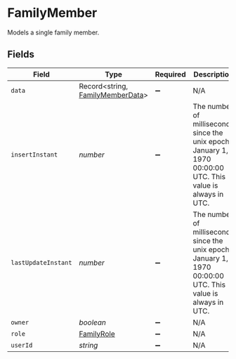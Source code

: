 # FamilyMember

Models a single family member.


## Fields

| Field                                                                                                       | Type                                                                                                        | Required                                                                                                    | Description                                                                                                 | Example                                                                                                     |
| ----------------------------------------------------------------------------------------------------------- | ----------------------------------------------------------------------------------------------------------- | ----------------------------------------------------------------------------------------------------------- | ----------------------------------------------------------------------------------------------------------- | ----------------------------------------------------------------------------------------------------------- |
| `data`                                                                                                      | Record<string, [FamilyMemberData](../../models/shared/familymemberdata.md)>                                 | :heavy_minus_sign:                                                                                          | N/A                                                                                                         |                                                                                                             |
| `insertInstant`                                                                                             | *number*                                                                                                    | :heavy_minus_sign:                                                                                          | The number of milliseconds since the unix epoch: January 1, 1970 00:00:00 UTC. This value is always in UTC. | 1659380719000                                                                                               |
| `lastUpdateInstant`                                                                                         | *number*                                                                                                    | :heavy_minus_sign:                                                                                          | The number of milliseconds since the unix epoch: January 1, 1970 00:00:00 UTC. This value is always in UTC. | 1659380719000                                                                                               |
| `owner`                                                                                                     | *boolean*                                                                                                   | :heavy_minus_sign:                                                                                          | N/A                                                                                                         |                                                                                                             |
| `role`                                                                                                      | [FamilyRole](../../models/shared/familyrole.md)                                                             | :heavy_minus_sign:                                                                                          | N/A                                                                                                         |                                                                                                             |
| `userId`                                                                                                    | *string*                                                                                                    | :heavy_minus_sign:                                                                                          | N/A                                                                                                         |                                                                                                             |